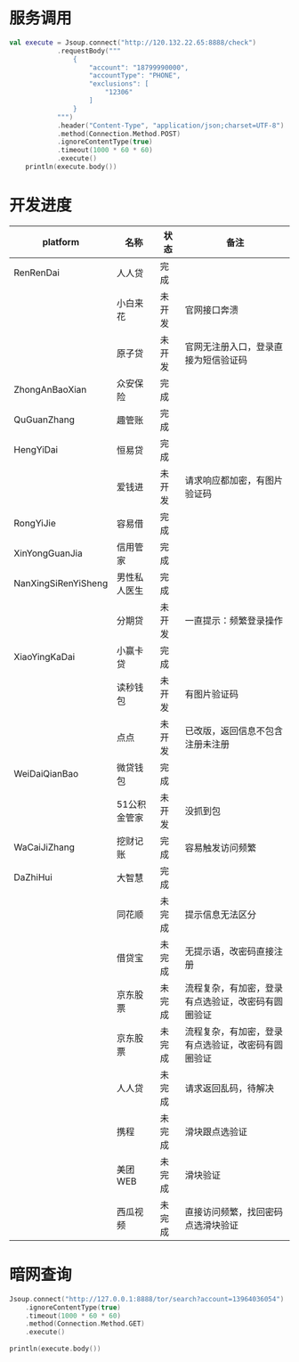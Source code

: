 # 服务调用
```kotlin
val execute = Jsoup.connect("http://120.132.22.65:8888/check")
            .requestBody("""
                {
                    "account": "18799990000",
                    "accountType": "PHONE",
                    "exclusions": [
                        "12306"
                    ]
                }
            """)
            .header("Content-Type", "application/json;charset=UTF-8")
            .method(Connection.Method.POST)
            .ignoreContentType(true)
            .timeout(1000 * 60 * 60)
            .execute()
    println(execute.body())
```
# 开发进度
| platform | 名称 | 状态 | 备注 |
| ------ | ------ | ------ | ------ |
| RenRenDai | 人人贷 | 完成 |  |
|  | 小白来花 | 未开发 | 官网接口奔溃 |
|  | 原子贷 | 未开发 | 官网无注册入口，登录直接为短信验证码 |
| ZhongAnBaoXian | 众安保险 | 完成 |  |
| QuGuanZhang | 趣管账 | 完成 |  |
| HengYiDai | 恒易贷 | 完成 |  |
|  | 爱钱进 | 未开发 | 请求响应都加密，有图片验证码 |
| RongYiJie | 容易借 | 完成 |  |
| XinYongGuanJia | 信用管家 | 完成 |  |
| NanXingSiRenYiSheng | 男性私人医生 | 完成 |  |
|  | 分期贷 | 未开发 | 一直提示：频繁登录操作 |
| XiaoYingKaDai | 小赢卡贷 | 完成 |  |
|  | 读秒钱包 | 未开发 | 有图片验证码 |
|  | 点点 | 未开发 | 已改版，返回信息不包含注册未注册 |
| WeiDaiQianBao | 微贷钱包 | 完成 |  |
|  | 51公积金管家 | 未开发 | 没抓到包 |
| WaCaiJiZhang | 挖财记账 | 完成 | 容易触发访问频繁 |
| DaZhiHui | 大智慧 | 完成 |  |
|  | 同花顺 | 未完成 | 提示信息无法区分 |
|  | 借贷宝 | 未完成 | 无提示语，改密码直接注册 |
|  | 京东股票 | 未完成 | 流程复杂，有加密，登录有点选验证，改密码有圆圈验证 |
|  | 京东股票 | 未完成 | 流程复杂，有加密，登录有点选验证，改密码有圆圈验证 |
|  | 人人贷 | 未完成 | 请求返回乱码，待解决 |
|  | 携程 | 未完成 | 滑块跟点选验证 |
|  | 美团WEB | 未完成 | 滑块验证 |
|  | 西瓜视频 | 未完成 | 直接访问频繁，找回密码点选滑块验证 |


# 暗网查询
```kotlin
Jsoup.connect("http://127.0.0.1:8888/tor/search?account=13964036054")
    .ignoreContentType(true)
    .timeout(1000 * 60 * 60)
    .method(Connection.Method.GET)
    .execute()
    
println(execute.body())
```